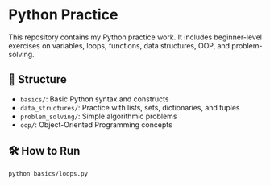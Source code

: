 # Python Practice

This repository contains my Python practice work. It includes beginner-level exercises on variables, loops, functions, data structures, OOP, and problem-solving.

## 📁 Structure

- `basics/`: Basic Python syntax and constructs
- `data_structures/`: Practice with lists, sets, dictionaries, and tuples
- `problem_solving/`: Simple algorithmic problems
- `oop/`: Object-Oriented Programming concepts

## 🛠 How to Run

```bash
python basics/loops.py

